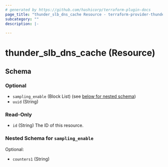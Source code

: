 ```yaml
---
# generated by https://github.com/hashicorp/terraform-plugin-docs
page_title: "thunder_slb_dns_cache Resource - terraform-provider-thunder"
subcategory: ""
description: |-
  
---
```


# thunder_slb_dns_cache (Resource)





<!-- schema generated by tfplugindocs -->
## Schema

### Optional

- `sampling_enable` (Block List) (see [below for nested schema](#nestedblock--sampling_enable))
- `uuid` (String)

### Read-Only

- `id` (String) The ID of this resource.

<a id="nestedblock--sampling_enable"></a>
### Nested Schema for `sampling_enable`

Optional:

- `counters1` (String)


